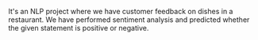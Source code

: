 It's an NLP project where we have customer feedback on dishes in a restaurant. We have performed sentiment analysis and predicted whether the given statement is positive or negative.
